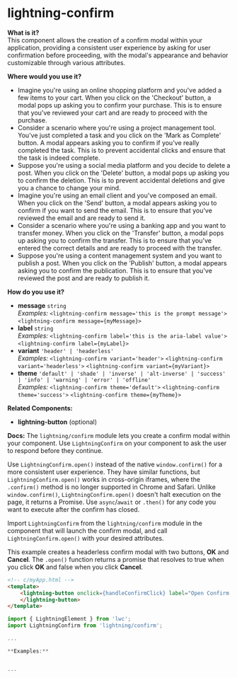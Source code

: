# lightning-confirm

**What is it?**  
This component allows the creation of a confirm modal within your application, providing a consistent user experience by asking for user confirmation before proceeding, with the modal's appearance and behavior customizable through various attributes.

**Where would you use it?**
- Imagine you're using an online shopping platform and you've added a few items to your cart. When you click on the 'Checkout' button, a <lightning-confirm> modal pops up asking you to confirm your purchase. This is to ensure that you've reviewed your cart and are ready to proceed with the purchase.
- Consider a scenario where you're using a project management tool. You've just completed a task and you click on the 'Mark as Complete' button. A <lightning-confirm> modal appears asking you to confirm if you've really completed the task. This is to prevent accidental clicks and ensure that the task is indeed complete.
- Suppose you're using a social media platform and you decide to delete a post. When you click on the 'Delete' button, a <lightning-confirm> modal pops up asking you to confirm the deletion. This is to prevent accidental deletions and give you a chance to change your mind.
- Imagine you're using an email client and you've composed an email. When you click on the 'Send' button, a <lightning-confirm> modal appears asking you to confirm if you want to send the email. This is to ensure that you've reviewed the email and are ready to send it.
- Consider a scenario where you're using a banking app and you want to transfer money. When you click on the 'Transfer' button, a <lightning-confirm> modal pops up asking you to confirm the transfer. This is to ensure that you've entered the correct details and are ready to proceed with the transfer.
- Suppose you're using a content management system and you want to publish a post. When you click on the 'Publish' button, a <lightning-confirm> modal appears asking you to confirm the publication. This is to ensure that you've reviewed the post and are ready to publish it.

**How do you use it?**
- **message** `string`  
  _Examples:_
    `<lightning-confirm message='this is the prompt message'>`
    `<lightning-confirm message={myMessage}>`
- **label** `string`  
  _Examples:_
    `<lightning-confirm label='this is the aria-label value'>`
    `<lightning-confirm label={myLabel}>`
- **variant** `'header' | 'headerless'`  
  _Examples:_
    `<lightning-confirm variant='header'>`
    `<lightning-confirm variant='headerless'>`
    `<lightning-confirm variant={myVariant}>`
- **theme** `'default' | 'shade' | 'inverse' | 'alt-inverse' | 'success' | 'info' | 'warning' | 'error' | 'offline'`  
  _Examples:_
    `<lightning-confirm theme='default'>`
    `<lightning-confirm theme='success'>`
    `<lightning-confirm theme={myTheme}>`

**Related Components:**
- **lightning-button** (optional)

**Docs:**
The `lightning/confirm` module lets you create a confirm modal within your component. Use `LightningConfirm` on your component to ask the user to respond before they continue.

Use `LightningConfirm.open()` instead of the native `window.confirm()` for a more consistent user experience. They have similar functions, but `LightningConfirm.open()` works in cross-origin iframes, where the `.confirm()` method is no longer supported in Chrome and Safari. Unlike `window.confirm()`, `LightningConfirm.open()` doesn't halt execution on the page, it returns a Promise. Use `async`/`await` or `.then()` for any code you want to execute after the confirm has closed.

Import `LightningConfirm` from the `lightning/confirm` module in the component that will launch the confirm modal, and call `LightningConfirm.open()` with your desired attributes.

This example creates a headerless confirm modal with two buttons, **OK** and **Cancel**. The `.open()` function returns a promise that resolves to true when you click **OK** and false when you  click **Cancel**.

```html
<!-- c/myApp.html -->
<template>
    <lightning-button onclick={handleConfirmClick} label="Open Confirm Modal">
    </lightning-button>
</template>
```

```javascript
import { LightningElement } from 'lwc';
import LightningConfirm from 'lightning/confirm';

...

**Examples:**


---
